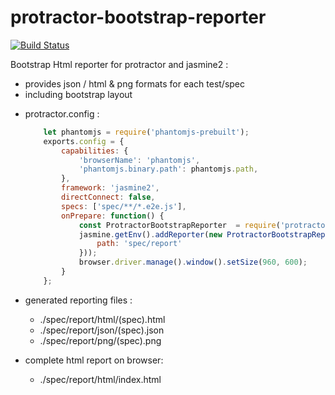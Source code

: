 # protractor-bootstrap-reporter

[![Build Status](https://travis-ci.org/cbragard/protractor-bootstrap-reporter.svg?branch=master)](https://travis-ci.org/cbragard/protractor-bootstrap-reporter)

Bootstrap Html reporter for protractor and jasmine2 :
  - provides json / html & png formats for each test/spec
  - including bootstrap layout

* protractor.config :
  ```javascript
      let phantomjs = require('phantomjs-prebuilt');
      exports.config = {
          capabilities: {
              'browserName': 'phantomjs',
              'phantomjs.binary.path': phantomjs.path,
          },
          framework: 'jasmine2',
          directConnect: false,
          specs: ['spec/**/*.e2e.js'],
          onPrepare: function() {
              const ProtractorBootstrapReporter  = require('protractor-bootstrap-reporter');
              jasmine.getEnv().addReporter(new ProtractorBootstrapReporter({
                  path: 'spec/report'
              }));
              browser.driver.manage().window().setSize(960, 600);
          }
      };
  ```

* generated reporting files :
  * ./spec/report/html/(spec).html
  * ./spec/report/json/(spec).json
  * ./spec/report/png/(spec).png

* complete html report on browser:
  * ./spec/report/html/index.html
